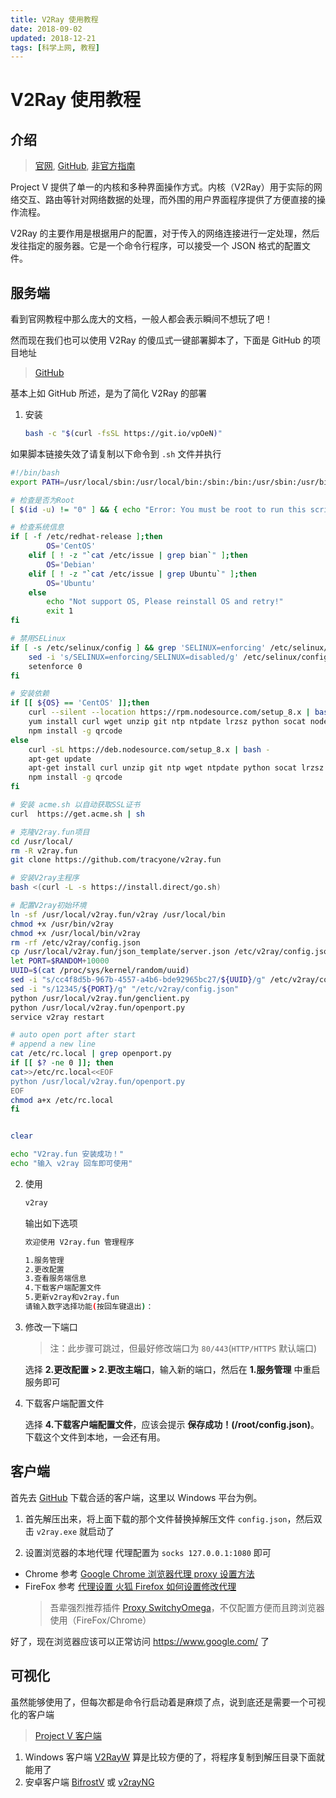 ```yaml
---
title: V2Ray 使用教程
date: 2018-09-02
updated: 2018-12-21
tags: [科学上网, 教程]
---
```


# V2Ray 使用教程

## 介绍

> [官网](https://www.v2ray.com/), [GitHub](https://github.com/v2ray/v2ray-core), [非官方指南](https://toutyrater.github.io/)

Project V 提供了单一的内核和多种界面操作方式。内核（V2Ray）用于实际的网络交互、路由等针对网络数据的处理，而外围的用户界面程序提供了方便直接的操作流程。

V2Ray 的主要作用是根据用户的配置，对于传入的网络连接进行一定处理，然后发往指定的服务器。它是一个命令行程序，可以接受一个 JSON 格式的配置文件。

## 服务端

看到官网教程中那么庞大的文档，一般人都会表示瞬间不想玩了吧！

然而现在我们也可以使用 V2Ray 的傻瓜式一键部署脚本了，下面是 GitHub 的项目地址

> [GitHub](https://github.com/tracyone/v2ray.fun)

基本上如 GitHub 所述，是为了简化 V2Ray 的部署

1. 安装

   ```bash
   bash -c "$(curl -fsSL https://git.io/vpOeN)"
   ```

如果脚本链接失效了请复制以下命令到 `.sh` 文件并执行

```sh
#!/bin/bash
export PATH=/usr/local/sbin:/usr/local/bin:/sbin:/bin:/usr/sbin:/usr/bin

# 检查是否为Root
[ $(id -u) != "0" ] && { echo "Error: You must be root to run this script"; exit 1; }

# 检查系统信息
if [ -f /etc/redhat-release ];then
        OS='CentOS'
    elif [ ! -z "`cat /etc/issue | grep bian`" ];then
        OS='Debian'
    elif [ ! -z "`cat /etc/issue | grep Ubuntu`" ];then
        OS='Ubuntu'
    else
        echo "Not support OS, Please reinstall OS and retry!"
        exit 1
fi

# 禁用SELinux
if [ -s /etc/selinux/config ] && grep 'SELINUX=enforcing' /etc/selinux/config; then
    sed -i 's/SELINUX=enforcing/SELINUX=disabled/g' /etc/selinux/config
    setenforce 0
fi

# 安装依赖
if [[ ${OS} == 'CentOS' ]];then
    curl --silent --location https://rpm.nodesource.com/setup_8.x | bash -
	yum install curl wget unzip git ntp ntpdate lrzsz python socat nodejs -y
    npm install -g qrcode
else
    curl -sL https://deb.nodesource.com/setup_8.x | bash -
	apt-get update
	apt-get install curl unzip git ntp wget ntpdate python socat lrzsz nodejs -y
    npm install -g qrcode
fi

# 安装 acme.sh 以自动获取SSL证书
curl  https://get.acme.sh | sh

# 克隆V2ray.fun项目
cd /usr/local/
rm -R v2ray.fun
git clone https://github.com/tracyone/v2ray.fun

# 安装V2ray主程序
bash <(curl -L -s https://install.direct/go.sh)

# 配置V2ray初始环境
ln -sf /usr/local/v2ray.fun/v2ray /usr/local/bin
chmod +x /usr/bin/v2ray
chmod +x /usr/local/bin/v2ray
rm -rf /etc/v2ray/config.json
cp /usr/local/v2ray.fun/json_template/server.json /etc/v2ray/config.json
let PORT=$RANDOM+10000
UUID=$(cat /proc/sys/kernel/random/uuid)
sed -i "s/cc4f8d5b-967b-4557-a4b6-bde92965bc27/${UUID}/g" /etc/v2ray/config.json
sed -i "s/12345/${PORT}/g" "/etc/v2ray/config.json"
python /usr/local/v2ray.fun/genclient.py
python /usr/local/v2ray.fun/openport.py
service v2ray restart

# auto open port after start
# append a new line
cat /etc/rc.local | grep openport.py
if [[ $? -ne 0 ]]; then
cat>>/etc/rc.local<<EOF
python /usr/local/v2ray.fun/openport.py
EOF
chmod a+x /etc/rc.local
fi


clear

echo "V2ray.fun 安装成功！"
echo "输入 v2ray 回车即可使用"
```

2. 使用

   ```bash
   v2ray
   ```

   输出如下选项

   ```bash
   欢迎使用 V2ray.fun 管理程序

   1.服务管理
   2.更改配置
   3.查看服务端信息
   4.下载客户端配置文件
   5.更新v2ray和v2ray.fun
   请输入数字选择功能(按回车键退出)：
   ```

3. 修改一下端口

   > 注：此步骤可跳过，但最好修改端口为 `80/443`(`HTTP/HTTPS` 默认端口)

   选择 **2.更改配置 > 2.更改主端口**，输入新的端口，然后在 **1.服务管理** 中重启服务即可

4. 下载客户端配置文件

   选择 **4.下载客户端配置文件**，应该会提示 **保存成功！(/root/config.json)**。下载这个文件到本地，一会还有用。

## 客户端

首先去 [GitHub](https://github.com/v2ray/v2ray-core/releases) 下载合适的客户端，这里以 Windows 平台为例。

1. 首先解压出来，将上面下载的那个文件替换掉解压文件 `config.json`，然后双击 `v2ray.exe` 就启动了

2. 设置浏览器的本地代理
   代理配置为 `socks 127.0.0.1:1080` 即可

- Chrome 参考 [Google Chrome 浏览器代理 proxy 设置方法](https://jingyan.baidu.com/article/e52e3615a3ef8e40c60c510f.html)
- FireFox 参考 [代理设置 火狐 Firefox 如何设置修改代理](https://jingyan.baidu.com/article/375c8e199ca72525f2a229b8.html)
  > 吾辈强烈推荐插件 [Proxy SwitchyOmega](https://chrome.google.com/webstore/detail/proxy-switchyomega/padekgcemlokbadohgkifijomclgjgif)，不仅配置方便而且跨浏览器使用（FireFox/Chrome）

好了，现在浏览器应该可以正常访问 <https://www.google.com/> 了

## 可视化

虽然能够使用了，但每次都是命令行启动着是麻烦了点，说到底还是需要一个可视化的客户端

> [Project V 客户端](https://v2ray.com/ui_client/)

1. Windows 客户端
   [V2RayW](https://github.com/Cenmrev/V2RayW) 算是比较方便的了，将程序复制到解压目录下面就能用了
2. 安卓客户端
   [BifrostV](https://play.google.com/store/apps/details?id=com.github.dawndiy.bifrostv) 或 [v2rayNG](https://play.google.com/store/apps/details?id=com.v2ray.ang)
